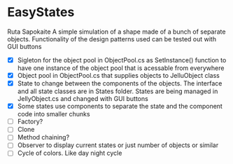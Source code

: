 # EasyStates

Ruta Sapokaite
A simple simulation of a shape made of a bunch of separate objects. Functionality of the design patterns used can be tested out with GUI buttons

- [x] Sigleton for the object pool in ObjectPool.cs as SetInstance() function to have one instance of the object pool that is acessable from everywhere
- [x] Object pool in ObjectPool.cs that supplies objects to JelluObject class
- [x] State to change between the components of the objects. The interface and all state classes are in States folder. States are being managed in JellyObject.cs and changed with GUI buttons
- [x] Some states use components to separate the state and the component code into smaller chunks
- [ ] Factory?
- [ ] Clone
- [ ] Method chaining?
- [ ] Observer to display current states or just number of objects or similar
- [ ] Cycle of colors. Like day night cycle
